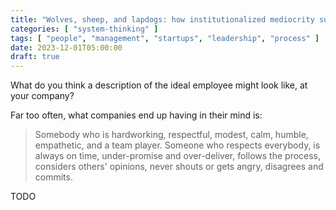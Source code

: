 ```yaml
---
title: "Wolves, sheep, and lapdogs: how institutionalized mediocrity sucks the soul out of companies"
categories: [ "system-thinking" ]
tags: [ "people", "management", "startups", "leadership", "process" ]
date: 2023-12-01T05:00:00
draft: true
---
```


What do you think a description of the ideal employee might look like, at your company?

Far too often, what companies end up having in their mind is:

> Somebody who is hardworking, respectful, modest, calm, humble, empathetic, and a team player. Someone who respects everybody, is always on time, under-promise and over-deliver, follows the process, considers others' opinions, never shouts or gets angry, disagrees and commits.

TODO